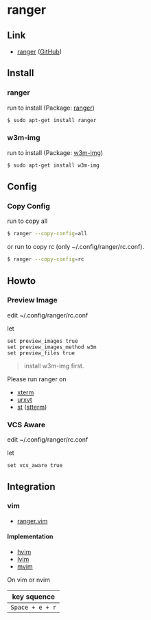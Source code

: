 
# ranger


## Link

* [ranger](https://ranger.github.io/) ([GitHub](https://github.com/ranger/ranger))


## Install

### ranger

run to install (Package: [ranger](https://packages.ubuntu.com/bionic/ranger))

``` sh
$ sudo apt-get install ranger
```

### w3m-img

run to install (Package: [w3m-img](https://packages.ubuntu.com/bionic/w3m-img))

``` sh
$ sudo apt-get install w3m-img
```

## Config

### Copy Config

run to copy all

``` sh
$ ranger --copy-config=all
```

or run to copy rc (only ~/.config/ranger/rc.conf).

``` sh
$ ranger --copy-config=rc
```

## Howto

### Preview Image

edit ~/.config/ranger/rc.conf

let

```
set preview_images true
set preview_images_method w3m
set preview_files true
```

> install w3m-img first.

Please run ranger on

* [xterm](https://packages.ubuntu.com/bionic/xterm)
* [urxvt](https://packages.ubuntu.com/bionic/rxvt-unicode)
* [st](https://st.suckless.org/) ([stterm](https://packages.ubuntu.com/bionic/stterm))


### VCS Aware

edit ~/.config/ranger/rc.conf

let

```
set vcs_aware true 
```

## Integration

### vim

* [ranger.vim](https://github.com/francoiscabrol/ranger.vim)

#### Implementation

* [hvim](https://github.com/samwhelp/tool-hvim)
* [lvim](https://github.com/samwhelp/tool-lvim)
* [mvim](https://github.com/samwhelp/tool-mvim)

On vim or nvim

| key squence |
| --- |
| `Space + e + r` |
